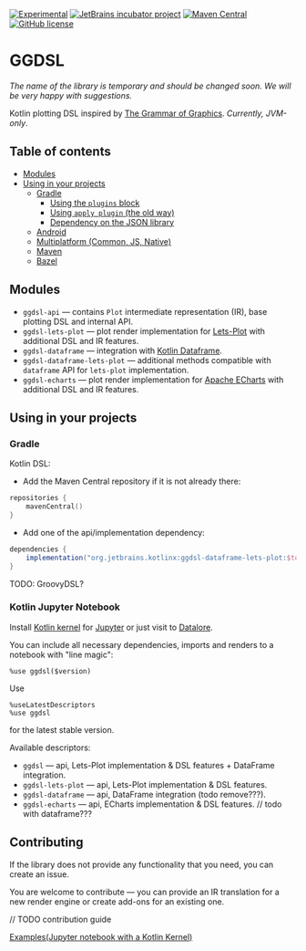 [![Experimental](https://kotl.in/badges/experimental.svg)](https://kotlinlang.org/docs/components-stability.html)
[![JetBrains incubator project](https://jb.gg/badges/incubator.svg)](https://confluence.jetbrains.com/display/ALL/JetBrains+on+GitHub)
[![Maven Central](https://img.shields.io/maven-central/v/org.jetbrains.kotlinx/ggdsl-api)](https://search.maven.org/artifact/org.jetbrains.kotlinx/ggdsl-api)
[![GitHub license](https://img.shields.io/badge/license-Apache%20License%202.0-blue.svg?style=flat)](https://www.apache.org/licenses/LICENSE-2.0)

# GGDSL

*The name of the library is temporary and should be changed soon. We will be very happy with suggestions.*

Kotlin plotting DSL inspired
by [The Grammar of Graphics](https://www.goodreads.com/book/show/2549408.The_Grammar_of_Graphics). *Currently, JVM-only*.

## Table of contents

<!--- TOC -->

* [Modules](#modules)
* [Using in your projects](#using-in-your-projects)
    * [Gradle](#gradle)
        * [Using the `plugins` block](#using-the-plugins-block)
        * [Using `apply plugin` (the old way)](#using-apply-plugin-the-old-way)
        * [Dependency on the JSON library](#dependency-on-the-json-library)
    * [Android](#android)
    * [Multiplatform (Common, JS, Native)](#multiplatform-common-js-native)
    * [Maven](#maven)
    * [Bazel](#bazel)

<!--- END -->

## Modules
* `ggdsl-api` &mdash; contains `Plot` intermediate representation (IR), base plotting DSL and internal API.
* `ggdsl-lets-plot` &mdash; plot render implementation for [Lets-Plot](https://github.com/JetBrains/lets-plot) 
with additional DSL and IR features.
* `ggdsl-dataframe` &mdash; integration with [Kotlin Dataframe](https://github.com/Kotlin/dataframe).
* `ggdsl-dataframe-lets-plot` &mdash; additional methods compatible with `dataframe` API for `lets-plot` implementation.
* `ggdsl-echarts` &mdash; plot render implementation for [Apache ECharts](https://echarts.apache.org/en/index.html)
  with additional DSL and IR features.

## Using in your projects

### Gradle 

Kotlin DSL:

- Add the Maven Central repository if it is not already there:

```kotlin
repositories {
    mavenCentral()
}
```
- Add one of the api/implementation dependency:

```groovy
dependencies {
    implementation("org.jetbrains.kotlinx:ggdsl-dataframe-lets-plot:$todo_release_version")
}
```

TODO: GroovyDSL?

### Kotlin Jupyter Notebook

Install [Kotlin kernel](https://github.com/Kotlin/kotlin-jupyter) for
[Jupyter](https://jupyter.org/)
or just visit to [Datalore](https://datalore.jetbrains.com/).

You can include all necessary dependencies, imports and renders to a notebook with "line magic":

``%use ggdsl($version)``

Use
```
%useLatestDescriptors
%use ggdsl
```
for the latest stable version.


Available descriptors:
    
* `ggdsl` &mdash; api, Lets-Plot implementation & DSL features + DataFrame integration.
* `ggdsl-lets-plot` &mdash; api, Lets-Plot implementation & DSL features.
* `ggdsl-dataframe` &mdash; api, DataFrame integration (todo remove???).
* `ggdsl-echarts` &mdash; api, ECharts implementation & DSL features. // todo with dataframe???

## Contributing

If the library does not provide any functionality that you need, you can create an issue.

You are welcome to contribute &mdash; you can provide an IR translation for a new render engine or create add-ons for 
an existing one.


// TODO contribution guide




[Examples(Jupyter notebook with a Kotlin Kernel)](https://github.com/AndreiKingsley/lib-ggdsl/tree/main/examples)

